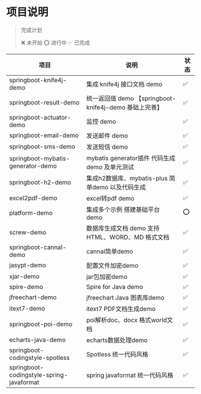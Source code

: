 # 项目说明


> 完成计划
> 
>  ❌ 未开始   ⭕️ 进行中   ✅ 已完成

| 项目                                     | 说明                                                   | 状态 |
| ---------------------------------------- | ------------------------------------------------------ | ---- |
| springboot-knife4j-demo                  | 集成 knife4j 接口文档 demo                             | ✅    |
| springboot-result-demo                   | 统一返回值 demo 【springboot-knife4j-demo 基础上完善】 | ✅    |
| springboot-actuator-demo                 | 监控 demo                                              | ✅    |
| springboot-email-demo                    | 发送邮件 demo                                          | ✅    |
| springboot-sms-demo                      | 发送短信 demo                                          | ✅    |
| springboot-mybatis-generator-demo        | mybatis generator插件 代码生成demo 及单元测试          | ✅    |
| springboot-h2-demo                       | 集成h2数据库、mybatis-plus 简单demo 以及代码生成       | ✅    |
| excel2pdf-demo                           | excel转pdf demo                                        | ✅    |
| platform-demo                            | 集成多个示例 搭建基础平台 demo                         | ⭕️    |
| screw-demo                               | 数据库生成文档 demo  支持 HTML、WORD、MD 格式文档      | ✅    |
| springboot-cannal-demo                   | cannal简单demo                                         | ✅    |
| jasypt-demo                              | 配置文件加密demo                                       | ✅    |
| xjar-demo                                | jar包加密demo                                          | ✅    |
| spire-demo                               | Spire for Java demo                                    | ✅    |
| jfreechart-demo                          | jfreechart Java 图表库demo                             | ✅    |
| itext7-demo                              | itext7 PDF文档生成demo                                 | ✅    |
| springboot-poi-demo                      | poi解析doc、docx 格式world文档                         | ✅    |
| echarts-java-demo                        | echarts数据处理demo                                    | ✅    |
| springboot-codingstyle-spotless          | Spotless 统一代码风格                                  | ✅    |
| springboot-codingstyle-spring-javaformat | spring javaformat 统一代码风格                         | ✅    |





